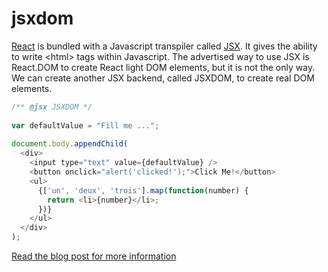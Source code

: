 jsxdom
======

[React](http://facebook.github.io/react/) is bundled with a Javascript transpiler called [JSX](http://facebook.github.io/react/docs/syntax.html). It gives the ability to write &lt;html> tags within Javascript. The advertised way to use JSX is React.DOM to create React light DOM elements, but it is not the only way. We can create another JSX backend, called JSXDOM, to create real DOM elements.


```javascript
/** @jsx JSXDOM */
 
var defaultValue = "Fill me ...";
 
document.body.appendChild(
  <div>
    <input type="text" value={defaultValue} />
    <button onclick="alert('clicked!');">Click Me!</button>
    <ul>
      {['un', 'deux', 'trois'].map(function(number) {
        return <li>{number}</li>;
      })}
    </ul>
  </div>
);
```

[Read the blog post for more information](http://blog.vjeux.com/2013/javascript/jsx-for-the-real-dom.html)
